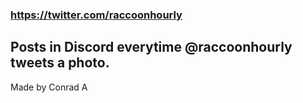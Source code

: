 ### https://twitter.com/raccoonhourly
## Posts in Discord everytime @raccoonhourly tweets a photo.
Made by Conrad A
